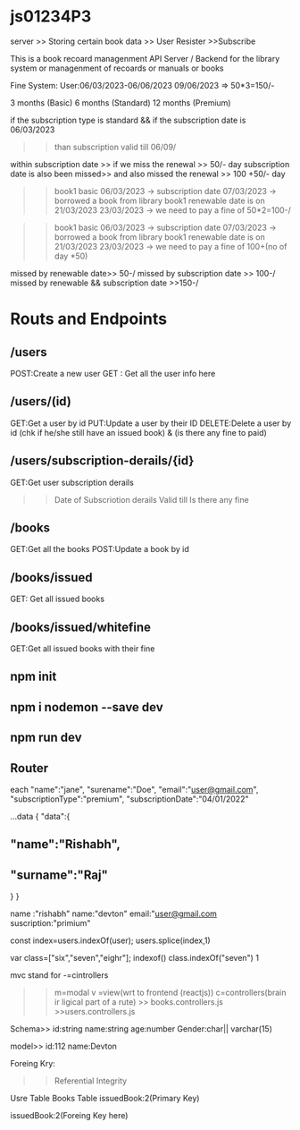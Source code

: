 # js01234P3

server >> Storing certain book data
       >> User Resister
       >>Subscribe


This is a book recoard managenment API Server / Backend for the library system or managenment of recoards or manuals or books

Fine System:
User:06/03/2023-06/06/2023
09/06/2023 => 50*3=150/-

3 months  (Basic)
6 months  (Standard)
12 months  (Premium)

if the subscription type is standard && if the subscription date is 06/03/2023
>> than subscription valid till 06/09/

within subscription date >> if we miss the renewal >> 50/- day
subscription date is also been missed>> and also missed the renewal >> 100 +50/- day


>>book1
>> basic 
>> 06/03/2023 -> subscription date
>> 07/03/2023 -> borrowed a book from library
>> book1 renewable date is on 21/03/2023
>> 23/03/2023 -> we need to pay a fine of 50*2=100-/



>>book1
>> basic 
>> 06/03/2023 -> subscription date
>> 07/03/2023 -> borrowed a book from library
>> book1 renewable date is on 21/03/2023
>> 23/03/2023 -> we need to pay a fine of 100+(no of day *50)

missed by renewable date>> 50-/
missed by subscription date >> 100-/
missed by renewable && subscription date >>150-/



# Routs and Endpoints

## /users
POST:Create a new user
GET : Get all the user info here

## /users/(id)
GET:Get a user by id
PUT:Update a user by their ID
DELETE:Delete a user by id (chk if he/she still have an issued book) & (is there any fine to paid)

## /users/subscription-derails/{id}
GET:Get user subscription derails
>> Date of Subscriotion derails
>> Valid till
>> Is there any fine

## /books
GET:Get all the books
POST:Update a book by id


## /books/issued
GET: Get all issued books

## /books/issued/whitefine
GET:Get all issued books with their fine

## npm init
## npm i nodemon --save dev
## npm run dev
## Router





each
 "name":"jane",
        "surename":"Doe",
        "email":"user@gmail.com",
        "subscriptionType":"premium",
        "subscriptionDate":"04/01/2022"




...data        {
  "data":{
   ## "name":"Rishabh",
   ## "surname":"Raj"
  }
}


name :"rishabh"
name:"devton"
email:"user@gmail.com
suscription:"primium"



  const index=users.indexOf(user);
  users.splice(index,1)



  var class=["six","seven","eighr"];
  indexof()
  class.indexOf("seven")
  1

  mvc stand for -=cintrollers
 >> m=modal
 >> v =view(wrt to frontend (reactjs))
 >> c=controllers(brain ir ligical part of a rute)
     >> books.controllers.js
     >>users.controllers.js

Schema>>
id:string
name:string
age:number
Gender:char|| varchar(15)

model>>
id:112
name:Devton


Foreing Kry:
>>  Referential Integrity

Usre Table                      Books Table
issuedBook:2(Primary Key)

issuedBook:2(Foreing Key here)